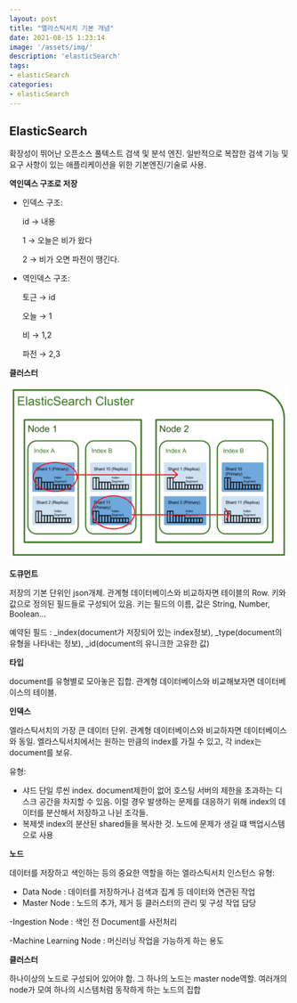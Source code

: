 ```yaml
---
layout: post
title: "엘라스틱서치 기본 개념"
date: 2021-08-15 1:23:14
image: '/assets/img/'
description: 'elasticSearch'
tags:
- elasticSearch
categories:
- elasticSearch
---
```


## ElasticSearch

확장성이 뛰어난 오픈소스 풀텍스트 검색 및 분석 엔진. 일반적으로 복잡한 검색 기능 및 요구 사항이 있는 애플리케이션을 위한 기본엔진/기술로 사용.

**역인덱스 구조로 저장**

- 인덱스 구조:

    id  → 내용

    1 → 오늘은 비가 왔다

    2 → 비가 오면 파전이 땡긴다.

- 역인덱스 구조:

    토근 → id

    오늘 → 1

    비 → 1,2

    파전 → 2,3

**클러스터**

![chapter_6](assets/img/chapter_7.png)

**도큐먼트**

저장의 기본 단위인 json개체. 관계형 데이터베이스와 비교하자면 테이블의 Row. 키와 값으로 정의된 필드들로 구성되어 있음. 키는 필드의 이름, 값은 String, Number, Boolean...

예약된 필드 : _index(document가 저장되어 있는 index정보), _type(document의 유형을 나타내는 정보), _id(document의 유니크한 고유한 값)

**타입**

document를 유형별로 모아놓은 집합. 관계형 데이터베이스와 비교해보자면 데이터베이스의 테이블.

**인덱스**

엘라스틱서치의 가장 큰 데이터 단위. 관계형 데이터베이스와 비교하자면 데이터베이스와 동일. 엘라스틱서치에서는 원하는 만큼의 index를 가질 수 있고, 각 index는 document를 보유.

유형:

- 샤드
단일 루씬 index. document제한이 없어 호스팅 서버의 제한을 초과하는 디스크 공간을 차지할 수 있음. 이럴 경우 발생하는 문제를 대응하기 위해 index의 데이터를 분산해서 저장하고 나뉜 조각들.
- 복제셋
index의 분산된 shared들을 복사한 것. 노드에 문제가 생길 떄 백업시스템으로 사용

**노드**

데이터를 저장하고 색인하는 등의 중요한 역할을 하는 엘라스틱서치 인스턴스
유형:
- Data Node : 데이터를 저장하거나 검색과 집계 등 데이터와 연관된 작업
- Master Node : 노드의 추가, 제거 등 클러스터의 관리 및 구성 작업 담당

-Ingestion Node : 색인 전 Document를 사전처리

-Machine Learning Node : 머신러닝 작업을 가능하게 하는 용도

**클러스터**

하나이상의 노드로 구성되어 있어야 함. 그 하나의 노드는 master node역할. 여러개의 node가 모여 하나의 시스템처럼 동작하게 하는 노드의 집합
